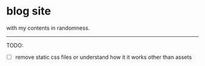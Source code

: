 #  blog site 

with my contents in randomness.



--- 
TODO: 
 - [ ] remove static css files or understand how it it works other than assets


